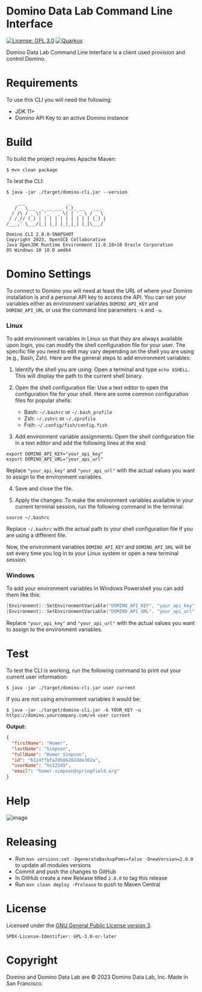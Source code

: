 # Domino Data Lab Command Line Interface

[![License: GPL 3.0](https://img.shields.io/badge/License-GPL3-red.svg&style=for-the-badge)](https://opensource.org/license/gpl-3-0/)
[![Quarkus](https://img.shields.io/badge/quarkus-power-blue?logo=quarkus&style=for-the-badge)](https://github.com/quarkusio/quarkus)


Domino Data Lab Command Line Interface is a client used provision and control Domino.

# Requirements

To use this CLI you will need the following:

- JDK 11+
- Domino API Key to an active Domino instance

# Build

To build the project requires Apache Maven:

```shell
$ mvn clean package
```

To test the CLI:

```shell
$ java -jar ./target/domino-cli.jar --version

    ___                _
   /   \___  _ __ ___ (_)_ __   ___
  / /\ / _ \| '_ ` _ \| | '_ \ / _ \
 / /_// (_) | | | | | | | | | | (_) |
/___,' \___/|_| |_| |_|_|_| |_|\___/

Domino CLI 2.0.0-SNAPSHOT
Copyright 2023, OpenSCE Collaborative
Java OpenJDK Runtime Environment 11.0.18+10 Oracle Corporation
OS Windows 10 10.0 amd64
```

# Domino Settings

To connect to Domino you will need at least the URL of where your Domino installation is and a personal API key to
access the API. You can set your variables either as environment variables `DOMINO_API_KEY` and `DOMINO_API_URL` or use
the command line parameters `-k` and `-u`.

### Linux

To add environment variables in Linux so that they are always available upon login, you can modify the shell configuration file for your user. The specific file you need to edit may vary depending on the shell you are using (e.g., Bash, Zsh). Here are the general steps to add environment variables:

1. Identify the shell you are using: Open a terminal and type `echo $SHELL`. This will display the path to the current shell binary.

2. Open the shell configuration file: Use a text editor to open the configuration file for your shell. Here are some common configuration files for popular shells:
   - Bash: `~/.bashrc` or `~/.bash_profile`
   - Zsh: `~/.zshrc` or `~/.zprofile`
   - Fish: `~/.config/fish/config.fish`

3. Add environment variable assignments: Open the shell configuration file in a text editor and add the following lines at the end:

```shell
export DOMINO_API_KEY="your_api_key"
export DOMINO_API_URL="your_api_url"
```

Replace `"your_api_key"` and `"your_api_url"` with the actual values you want to assign to the environment variables.

4. Save and close the file.

5. Apply the changes: To make the environment variables available in your current terminal session, run the following command in the terminal:

```shell
source ~/.bashrc
```

Replace `~/.bashrc` with the actual path to your shell configuration file if you are using a different file.

Now, the environment variables `DOMINO_API_KEY` and `DOMINO_API_URL` will be set every time you log in to your Linux system or open a new terminal session.

### Windows

To add your environment variables in Windows Powershell you can add them like this:

```powershell
[Environment]::SetEnvironmentVariable("DOMINO_API_KEY", "your_api_key", "User")
[Environment]::SetEnvironmentVariable("DOMINO_API_URL", "your_api_url", "User")
```
Replace `"your_api_key"` and `"your_api_url"` with the actual values you want to assign to the environment variables.

# Test
To test the CLI is working, run the following command to print out your current user information:

```shell
$ java -jar ./target/domino-cli.jar user current
```

If you are not using environment variables it would be:

```shell
$ java -jar ./target/domino-cli.jar -k YOUR_KEY -u https://domino.yourcompany.com/v4 user current
```

**Output:**
```json
{
  "firstName": "Homer",
  "lastName": "Simpson",
  "fullName": "Homer Simpson",
  "id": "6124ffbfa7db86282dde302a",
  "userName": "hs12345",
  "email": "homer.simpson@springfield.org"
}
```

# Help
![image](https://user-images.githubusercontent.com/4399574/155019857-986e31e4-abc0-4eda-9e96-3ed39c746119.png)

# Releasing

- Run `mvn versions:set -DgenerateBackupPoms=false -DnewVersion=2.0.0` to update all modules versions
- Commit and push the changes to GitHub
- In GitHub create a new Release titled `2.0.0` to tag this release
- Run `mvn clean deploy -Prelease` to push to Maven Central

# License

Licensed under the [GNU General Public License version 3](https://opensource.org/license/gpl-3-0/).

`SPDX-License-Identifier: GPL-3.0-or-later`

# Copyright

Domino and Domino Data Lab are © 2023 Domino Data Lab, Inc. Made in San Francisco. 
